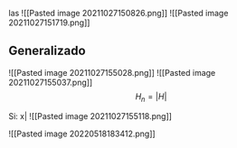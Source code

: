 las ![[Pasted image 20211027150826.png]]
![[Pasted image 20211027151719.png]]

## Generalizado
![[Pasted image 20211027155028.png]]
![[Pasted image 20211027155037.png]]
$$H_n=|H|$$

Si: x|
![[Pasted image 20211027155118.png]]


![[Pasted image 20220518183412.png]]